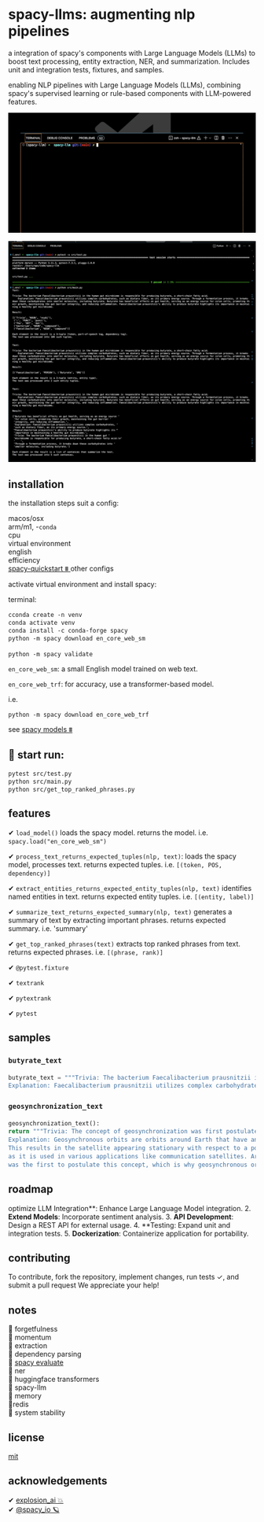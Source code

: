 # spacy-llms: augmenting nlp pipelines

a integration of spacy's components with Large Language Models (LLMs) to boost text processing, entity extraction, NER, and summarization. Includes unit and integration tests, fixtures, and samples.

enabling NLP pipelines with Large Language Models (LLMs), combining spacy's supervised learning or rule-based components with LLM-powered features.

![process_text_foo](docs/process_text.gif)

![console-output](docs/console_screenshoot.png)

## installation

the installation steps suit a config:

macos/osx</br>
arm/m1, -`conda`</br>
cpu</br>
virtual environment</br>
english</br>
efficiency</br>
[spacy-quickstart ⩩ ](https://spacy.io/usage#quickstart) other configs

activate virtual environment and install spacy:

terminal:

```shell
cconda create -n venv
conda activate venv
conda install -c conda-forge spacy
python -m spacy download en_core_web_sm

python -m spacy validate
```

`en_core_web_sm`: a small English model trained on web text.

`en_core_web_trf`: for accuracy, use a transformer-based model.

i.e.

```shell
python -m spacy download en_core_web_trf
```

see [spacy models ⩩ ](https://spacy.io/models/en#en_core_web_sm)

## 🏁 start run:

```shell
pytest src/test.py
python src/main.py
python src/get_top_ranked_phrases.py
```

## features

✔︎ `load_model()` loads the spacy model. returns the model. i.e. `spacy.load("en_core_web_sm")`

✔︎ `process_text_returns_expected_tuples(nlp, text)`: loads the spacy model, processes text. returns expected tuples. i.e. `[(token, POS, dependency)]`

✔︎ `extract_entities_returns_expected_entity_tuples(nlp, text)` identifies named entities in text. returns expected entity tuples. i.e. `[(entity, label)]`

✔︎ `summarize_text_returns_expected_summary(nlp, text)` generates a summary of text by extracting important phrases. returns expected summary. i.e. 'summary'

✔︎ `get_top_ranked_phrases(text)` extracts top ranked phrases from text. returns expected phrases. i.e. `[(phrase, rank)]`

✔︎ `@pytest.fixture`

✔︎ `textrank`

✔︎ `pytextrank`

✔︎ `pytest`

## samples

### `butyrate_text`

```python
butyrate_text = """Trivia: The bacterium Faecalibacterium prausnitzii in the human gut microbiome is responsible for producing butyrate, a short-chain fatty acid.
Explanation: Faecalibacterium prausnitzii utilizes complex carbohydrates, such as dietary fiber, as its primary energy source. Through a fermentation process, it breaks down these carbohydrates into smaller molecules, including butyrate. Butyrate has beneficial effects on gut health, serving as an energy source for colon cells, promoting their growth, maintaining the gut barrier integrity, and reducing inflammation. Faecalibacterium prausnitzii's ability to produce butyrate highlights its importance in maintaining a healthy gut microbiome."""
```

### `geosynchronization_text`

```python
geosynchronization_text():
return """Trivia: The concept of geosynchronization was first postulated by Arthur C. Clarke.
Explanation: Geosynchronous orbits are orbits around Earth that have an orbital period matching Earth's rotation period.
This results in the satellite appearing stationary with respect to a point on Earth's surface. This concept is crucial in space physics and geodesy,
as it is used in various applications like communication satellites. Arthur C. Clarke, a British science fiction writer,
was the first to postulate this concept, which is why geosynchronous orbits are sometimes referred to as Clarke orbits."""
```

## roadmap

optimize LLM Integration**: Enhance Large Language Model integration. 2. **Extend Models**: Incorporate sentiment analysis. 3. **API Development**: Design a REST API for external usage. 4. **Testing: Expand unit and integration tests. 5. **Dockerization**: Containerize application for portability.

## contributing

To contribute, fork the repository, implement changes, run tests ✓, and submit a pull request We appreciate your help!

## notes

💭 forgetfulness</br>
💭 momentum</br>
💭 extraction</br>
💭 dependency parsing </br>
💭 [spacy evaluate](https://spacy.io/api/cli#evaluate)</br>
💭 ner</br>
🤗 huggingface transformers</br>
🦙 spacy-llm  
💭 memory</br>
💭redis</br>
💭 system stability</br>

## license

[mit](https://choosealicense.com/licenses/mit/)

## acknowledgements

✔︎ [explosion_ai 💥](https://github.com/explosion)</br >
✔︎ [@spacy_io 🪐](https://github.com/explosion/spacy-llm)
